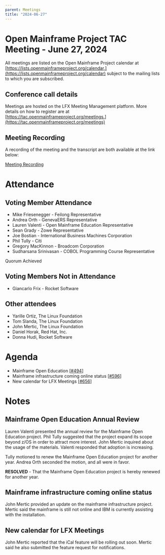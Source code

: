 ```yaml
---
parent: Meetings
title: "2024-06-27"
---
```


# Open Mainframe Project TAC Meeting - June 27, 2024

All meetings are listed on the Open Mainframe Project calendar at [https://lists.openmainframeproject.org/calendar,](https://lists.openmainframeproject.org/calendar) subject to the mailing lists to which you are subscribed.

## Conference call details

Meetings are hosted on the LFX Meeting Management platform. More details on how to register are at [https://tac.openmainframeproject.org/meetings.](https://tac.openmainframeproject.org/meetings)

## Meeting Recording

A recording of the meeting and the transcript are both available at the link below:

[Meeting Recording](https://zoom.us/rec/play/CTOUdsRvUY4PXDPpGMpgz3qUtvTylOmXj0QVHRfN6DSE4tEo3L3l4U-JrVPvMvi2BPJ8H1ZK6W6gw-WG.PUXraVKjVf_M1TOt?canPlayFromShare=true&from=share_recording_detail&continueMode=true&componentName=rec-play&originRequestUrl=https%3A%2F%2Fzoom.us%2Frec%2Fshare%2F3S7WzZ0Hhlav1_B9TxSeXXZNhstIPznSPJI68wqwajF3aQpXb6DuhJMO_Et55lm3.tYVm_G0n6K078zPF)


# Attendance


## Voting Member Attendance

* Mike Friesenegger - Feilong Representative
* Andrea Orth - GenevaERS Representative
* Lauren Valenti - Open Mainframe Education Representative
* Sean Grady - Zowe Representative
* Joe Bostian - International Business Machines Corporation
* Phil Tully - Citi
* Gregory MacKinnon - Broadcom Corporation
* Sudharsana Srinivasan - COBOL Programming Course Representative

Quorum Achieved

## Voting Members Not in Attendance

* Giancarlo Frix - Rocket Software

## Other attendees

* Yarille Ortiz, The Linux Foundation
* Tom Slanda, The Linux Foundation
* John Mertic, The Linux Foundation
* Daniel Horak, Red Hat, Inc.
* Donna Hudi, Rocket Software

# Agenda

* Mainframe Open Education [[#494](https://github.com/openmainframeproject/tac/issues/494)]
* Mainframe infrastructure coming online status [[#596](https://github.com/openmainframeproject/tac/issues/596)]
* New calendar for LFX Meetings [[#656](https://github.com/openmainframeproject/tac/issues/656)]

# Notes

## Mainframe Open Education Annual Review

Lauren Valenti presented the annual review for the Mainframe Open Education project.  Phil Tully suggested that the project expand its scope beyond z/OS in order to attract more interest.  John Mertic inquired about the usage of the materials.  Valenti responded that adoption is increasing.

Tully motioned to renew the Mainframe Open Education project for another year.  Andrea Orth seconded the motion, and all were in favor.

**RESOLVED** - That the Mainframe Open Education project is hereby renewed for another year.


## Mainframe infrastructure coming online status

John Mertic provided an update on the mainframe infrastructure project.  Mertic said the mainframe is still not online and IBM is currently assisting with the installation.


## New calendar for LFX Meetings

John Mertic reported that the iCal feature will be rolling out soon.  Mertic said he also submitted the feature request for notifications.
